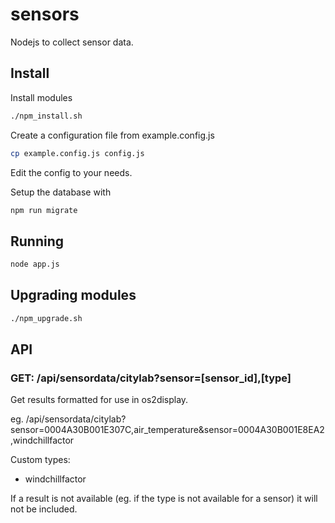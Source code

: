 # sensors
Nodejs to collect sensor data.

## Install
Install modules

```sh
./npm_install.sh
```

Create a configuration file from example.config.js

```sh
cp example.config.js config.js
```
Edit the config to your needs.

Setup the database with

```sh
npm run migrate
```

## Running
```sh
node app.js
```

## Upgrading modules

```sh
./npm_upgrade.sh
```

## API

### GET: /api/sensordata/citylab?sensor=[sensor_id],[type]

Get results formatted for use in os2display.

eg. /api/sensordata/citylab?sensor=0004A30B001E307C,air_temperature&sensor=0004A30B001E8EA2,windchillfactor

Custom types:
* windchillfactor

If a result is not available (eg. if the type is not available for a sensor) it will not be included.
